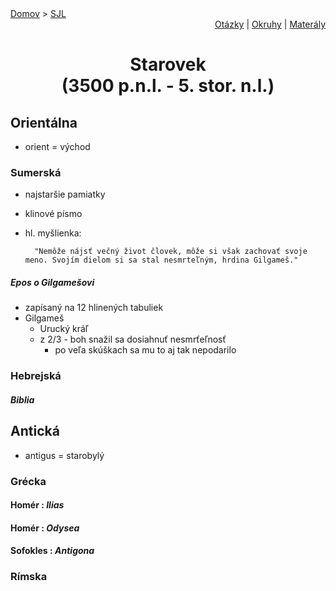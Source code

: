 <div align="center">
    <div align="left">
        <a href="/README.md">Domov</a>
        >
        <a href="./SLOVENCINA.md">SJL</a>
    </div>
    <div align="right">
        <a href="./ustne-otazky.md">Otázky</a>
        |
        <a href="./ustne-okruhy.org.md">Okruhy</a>
        |
        <a href="https://drive.google.com/drive/u/1/folders/1hWhZNvgWC-8cb7jK5zRorX9WfCzyq_WF">Materály</a>
    </div>

# Starovek<br>(3500 p.n.l. - 5. stor. n.l.)
</div>

## Orientálna
- orient = východ

### Sumerská
- najstaršie pamiatky
- klinové písmo
- hl. myšlienka: 
    
        "Nemôže nájsť večný život človek, môže si však zachovať svoje meno. Svojím dielom si sa stal nesmrteľným, hrdina Gilgameš."
            

##### Epos o Gilgamešovi
- zapísaný na 12 hlinených tabuliek
- Gilgameš
    - Urucký kráľ
    - z 2/3 - boh snažil sa dosiahnuť nesmrťeľnosť
        - po veľa skúškach sa mu to aj tak nepodarilo 

### Hebrejská
##### Biblia

## Antická
- antigus = starobylý
### Grécka
#### __Homér__ : *Ilias*
#### __Homér__ : *Odysea*
#### __Sofokles__ : *Antigona*
### Rímska